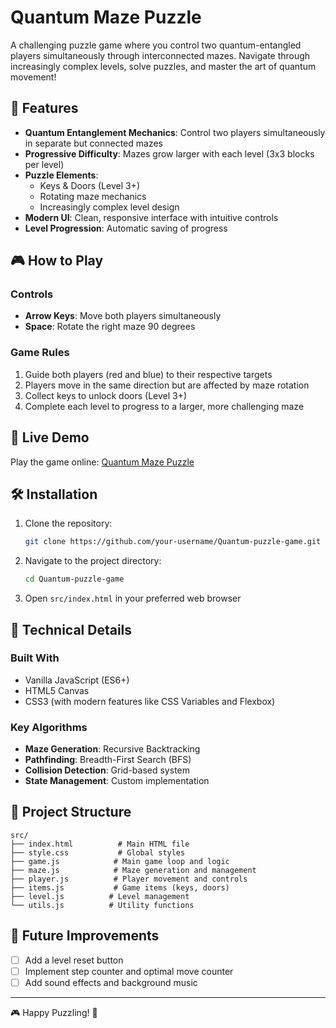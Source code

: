 # Quantum Maze Puzzle

A challenging puzzle game where you control two quantum-entangled players simultaneously through interconnected mazes. Navigate through increasingly complex levels, solve puzzles, and master the art of quantum movement!

## 🌟 Features

- **Quantum Entanglement Mechanics**: Control two players simultaneously in separate but connected mazes
- **Progressive Difficulty**: Mazes grow larger with each level (3x3 blocks per level)
- **Puzzle Elements**:
  - Keys & Doors (Level 3+)
  - Rotating maze mechanics
  - Increasingly complex level design
- **Modern UI**: Clean, responsive interface with intuitive controls
- **Level Progression**: Automatic saving of progress

## 🎮 How to Play

### Controls
- **Arrow Keys**: Move both players simultaneously
- **Space**: Rotate the right maze 90 degrees

### Game Rules
1. Guide both players (red and blue) to their respective targets
2. Players move in the same direction but are affected by maze rotation
3. Collect keys to unlock doors (Level 3+)
4. Complete each level to progress to a larger, more challenging maze

## 🚀 Live Demo

Play the game online: [Quantum Maze Puzzle](https://quantum-maze-game.netlify.app)

## 🛠️ Installation

1. Clone the repository:
   ```bash
   git clone https://github.com/your-username/Quantum-puzzle-game.git
   ```
2. Navigate to the project directory:
   ```bash
   cd Quantum-puzzle-game
   ```
3. Open `src/index.html` in your preferred web browser

## 🧠 Technical Details

### Built With
- Vanilla JavaScript (ES6+)
- HTML5 Canvas
- CSS3 (with modern features like CSS Variables and Flexbox)

### Key Algorithms
- **Maze Generation**: Recursive Backtracking
- **Pathfinding**: Breadth-First Search (BFS)
- **Collision Detection**: Grid-based system
- **State Management**: Custom implementation

## 📂 Project Structure

```
src/
├── index.html          # Main HTML file
├── style.css           # Global styles
├── game.js            # Main game loop and logic
├── maze.js            # Maze generation and management
├── player.js          # Player movement and controls
├── items.js           # Game items (keys, doors)
├── level.js          # Level management
└── utils.js          # Utility functions
```

## 🔧 Future Improvements

- [ ] Add a level reset button
- [ ] Implement step counter and optimal move counter
- [ ] Add sound effects and background music

---

🎮 Happy Puzzling! 🧩
